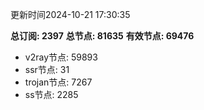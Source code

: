 更新时间2024-10-21 17:30:35

**总订阅: 2397**
**总节点: 81635**
**有效节点: 69476**
- v2ray节点: 59893
- ssr节点: 31
- trojan节点: 7267
- ss节点: 2285
